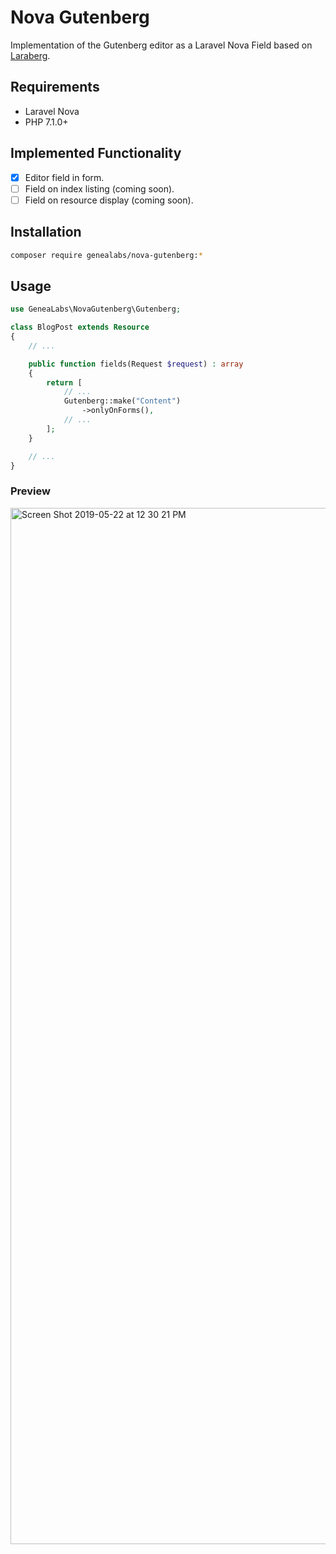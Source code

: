 # Nova Gutenberg
Implementation of the Gutenberg editor as a Laravel Nova Field based on [Laraberg](https://github.com/VanOns/laraberg).

## Requirements
- Laravel Nova
- PHP 7.1.0+

## Implemented Functionality
- [X] Editor field in form.
- [ ] Field on index listing (coming soon).
- [ ] Field on resource display (coming soon).

## Installation
```sh
composer require genealabs/nova-gutenberg:*
```

## Usage
```php
use GeneaLabs\NovaGutenberg\Gutenberg;

class BlogPost extends Resource
{
    // ...

    public function fields(Request $request) : array
    {
        return [
            // ...
            Gutenberg::make("Content")
                ->onlyOnForms(),
            // ...
        ];
    }

    // ...
}
```

### Preview
<img width="1658" alt="Screen Shot 2019-05-22 at 12 30 21 PM" src="https://user-images.githubusercontent.com/1791050/58202822-6ba94880-7c8d-11e9-9cae-4cc220496be5.png">

